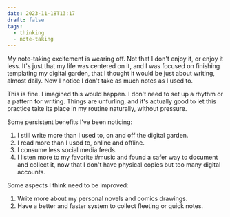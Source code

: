 ```yaml
---
date: 2023-11-18T13:17
draft: false
tags:
  - thinking
  - note-taking
---
```

My note-taking excitement is wearing off. Not that I don't enjoy it, or enjoy it less. It's just that my life was centered on it, and I was focused on finishing templating my digital garden, that I thought it would be just about writing, almost daily. Now I notice I don't take as much notes as I used to.

This is fine. I imagined this would happen. I don't need to set up a rhythm or a pattern for writing. Things are unfurling, and it's actually good to let this practice take its place in my routine naturally, without pressure.

Some persistent benefits I've been noticing:
1. I still write more than I used to, on and off the digital garden.
2. I read more than I used to, online and offline.
3. I consume less social media feeds.
4. I listen more to my favorite #music and found a safer way to document and collect it, now that I don't have physical copies but too many digital accounts.

Some aspects I think need to be improved:
1. Write more about my personal novels and comics drawings.
2. Have a better and faster system to collect fleeting or quick notes.